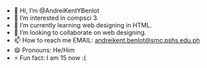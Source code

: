 - 👋 Hi, I’m @AndreiKentYBenlot
- 👀 I’m interested in compsci 3.
- 🌱 I’m currently learning web designing in HTML.
- 💞️ I’m looking to collaborate on web designing. 
- 📫 How to reach me EMAIL: andreikent.benlot@smc.pshs.edu.ph
- 😄 Pronouns: He/Him
- ⚡ Fun fact: I am 15 now :(

<!---
AndreiKentYBenlot/AndreiKentYBenlot is a ✨ special ✨ repository because its `README.md` (this file) appears on your GitHub profile.
You can click the Preview link to take a look at your changes.
--->
